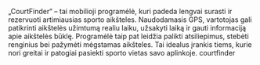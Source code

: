 „CourtFinder“ – tai mobilioji programėlė, kuri padeda lengvai surasti ir rezervuoti artimiausias sporto aikšteles. Naudodamasis GPS, vartotojas gali patikrinti aikštelės užimtumą realiu laiku, užsakyti laiką ir gauti informaciją apie aikštelės būklę. Programėlė taip pat leidžia palikti atsiliepimus, stebėti renginius bei pažymėti mėgstamas aikšteles. Tai idealus įrankis tiems, kurie nori greitai ir patogiai pasiekti sporto vietas savo aplinkoje. courtfinder
